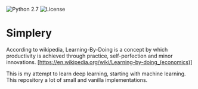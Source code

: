 ![Python 2.7](https://img.shields.io/badge/Python-2.7-blue.svg)
![License](https://img.shields.io/badge/Code%20License-MIT-blue.svg)

# Simplery

According to wikipedia, Learning-By-Doing is a concept by which productivity is achieved through practice, self-perfection and minor innovations. [https://en.wikipedia.org/wiki/Learning-by-doing_(economics)]

This is my attempt to learn deep learning, starting with machine learning. This repository a lot of small and vanilla implementations.

